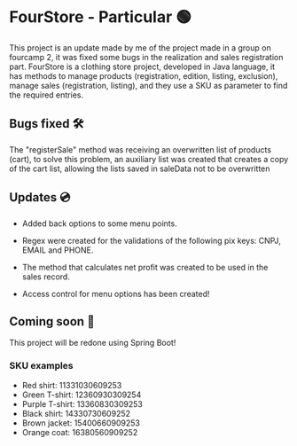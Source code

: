 
# FourStore - Particular 🟢

This project is an update made by me of the project made in a group on fourcamp 2, it was fixed some bugs in the realization and sales registration part.
FourStore is a clothing store project, developed in Java language, it has methods to manage products (registration, edition, listing, exclusion), manage sales (registration, listing), and they use a SKU as parameter to find the required entries.

## Bugs fixed 🛠

The "registerSale" method was receiving an overwritten list of products (cart), to solve this problem, an auxiliary list was created that creates a copy of the cart list, allowing the lists saved in saleData not to be overwritten

## Updates 💿

- Added back options to some menu points.

- Regex were created for the validations of the following pix keys: CNPJ, EMAIL and PHONE.

- The method that calculates net profit was created to be used in the sales record.

- Access control for menu options has been created!

## Coming soon 📀

This project will be redone using Spring Boot!

### SKU examples

- Red shirt: 11331030609253
- Green T-shirt: 12360930309254
- Purple T-shirt: 13360830309253
- Black shirt: 14330730609252
- Brown jacket: 15400660909253
- Orange coat: 16380560909252
